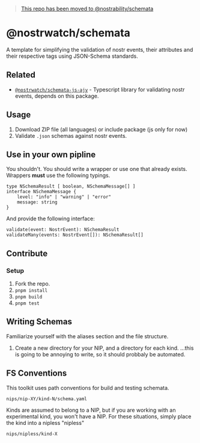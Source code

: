 > [This repo has been moved to @nostrability/schemata](https://github.com/nostrability/schemata)

# @nostrwatch/schemata

A template for simplifying the validation of nostr events, their attributes and their respective tags using JSON-Schema standards. 

## Related
- [`@nostrwatch/schemata-js-ajv`](https://github.com/sandwichfarm/nostr-watch/tree/next/libraries/schemata-js-ajv) - Typescript library for validating nostr events, depends on this package.

## Usage 
1. Download ZIP file (all languages) or include package (js only for now)
2. Validate `.json` schemas against nostr events. 

## Use in your own pipline 
You shouldn't. You should write a wrapper or use one that already exists. Wrappers **must** use the following typings.
```
type NSchemaResult [ boolean, NSchemaMessage[] ]
interface NSchemaMessage {
    level: "info" | "warning" | "error" 
    message: string
} 
```

And provide the following interface: 
```
validate(event: NostrEvent): NSchemaResult
validateMany(events: NostrEvent[]): NSchemaResult[]
```

## Contribute

### Setup 
1. Fork the repo.
2. `pnpm install` 
3. `pnpm build`
4. `pnpm test`

## Writing Schemas
Familiarize yourself with the aliases section and the file structure.
1. Create a new directory for your NIP, and a directory for each kind.
...this is going to be annoying to write, so it should probbaly be automated. 

## FS Conventions
This toolkit uses path conventions for build and testing schemata. 

`nips/nip-XY/kind-N/schema.yaml` 

Kinds are assumed to belong to a NIP, but if you are working with an experimental kind, you won't have a NIP. For these situations, simply place the kind into a nipless "nipless" 

`nips/nipless/kind-X`
